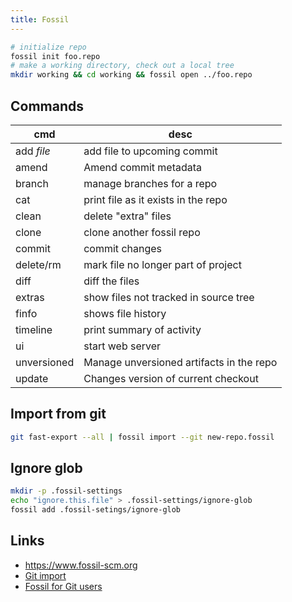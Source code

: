 ```yaml
---
title: Fossil
---
```


```bash
# initialize repo
fossil init foo.repo
# make a working directory, check out a local tree
mkdir working && cd working && fossil open ../foo.repo
```

## Commands

cmd         | desc
---         | ---
add *file*  | add file to upcoming commit
amend       | Amend commit metadata
branch      | manage branches for a repo
cat         | print file as it exists in the repo
clean       | delete "extra" files
clone       | clone another fossil repo
commit      | commit changes
delete/rm   | mark file no longer part of project
diff        | diff the files
extras      | show files not tracked in source tree
finfo       | shows file history
timeline    | print summary of activity
ui          | start web server
unversioned | Manage unversioned artifacts in the repo
update      | Changes version of current checkout

## Import from git

```bash
git fast-export --all | fossil import --git new-repo.fossil
```

## Ignore glob

```bash
mkdir -p .fossil-settings
echo "ignore.this.file" > .fossil-settings/ignore-glob
fossil add .fossil-setings/ignore-glob
```

## Links

* <https://www.fossil-scm.org>
* [Git import](https://www.fossil-scm.org/home/doc/trunk/www/inout.wiki)
* [Fossil for Git users](https://www.fossil-scm.org/home/doc/trunk/www/gitusers.md)
